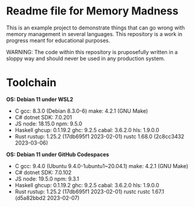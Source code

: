 # Readme file for Memory Madness
This is an example project to demonstrate things that can go wrong with memory management in several languages. This repository is a work in progress meant for educational purposes.

WARNING: The code within this repository is pruposefully written in a sloppy way and should never be used in any production system.

# Toolchain
**OS: Debian 11 under WSL2**
- C
  gcc: 8.3.0 (Debian 8.3.0-6)
  make: 4.2.1 (GNU Make)
- C#
  dotnet SDK: 7.0.201
- JS
  node: 18.15.0
  npm: 9.5.0
- Haskell
  ghcup: 0.1.19.2
  ghc: 9.2.5
  cabal: 3.6.2.0
  hls: 1.9.0.0
- Rust
  rustup: 1.25.2 (17db695f1 2023-02-01)
  rustc 1.68.0 (2c8cc3432 2023-03-06)

**OS: Debian 11 under GitHub Codespaces**
- C
  gcc: 9.4.0 (Ubuntu 9.4.0-1ubuntu1~20.04.1)
  make: 4.2.1 (GNU Make)
- C#
  dotnet SDK: 7.0.102
- JS
  node: 19.5.0
  npm: 9.3.1
- Haskell
  ghcup: 0.1.19.2
  ghc: 9.2.5
  cabal: 3.6.2.0
  hls: 1.9.0.0
- Rust
  rustup: 1.25.2 (17db695f1 2023-02-01)
  rustc rustc 1.67.1 (d5a82bbd2 2023-02-07)
